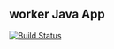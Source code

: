## worker Java App
  [![Build Status](http://34.174.166.235:8080/buildStatus/icon?job=instavote%2Fworker-build)](http://34.174.166.235:8080/job/instavote/job/worker-build/)
